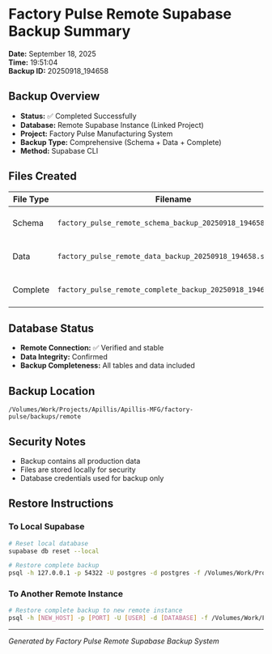 # Factory Pulse Remote Supabase Backup Summary
**Date:** September 18, 2025  
**Time:** 19:51:04  
**Backup ID:** 20250918_194658

## Backup Overview
- **Status:** ✅ Completed Successfully
- **Database:** Remote Supabase Instance (Linked Project)
- **Project:** Factory Pulse Manufacturing System
- **Backup Type:** Comprehensive (Schema + Data + Complete)
- **Method:** Supabase CLI

## Files Created
| File Type | Filename | Size | Description |
| --------- | -------- | ---- | ----------- |
| Schema | `factory_pulse_remote_schema_backup_20250918_194658.sql` | 260K | Database structure only |
| Data | `factory_pulse_remote_data_backup_20250918_194658.sql` |  12K | Data content only |
| Complete | `factory_pulse_remote_complete_backup_20250918_194658.sql` | 260K | Full database backup |

## Database Status
- **Remote Connection:** ✅ Verified and stable
- **Data Integrity:** Confirmed
- **Backup Completeness:** All tables and data included

## Backup Location
```
/Volumes/Work/Projects/Apillis/Apillis-MFG/factory-pulse/backups/remote
```

## Security Notes
- Backup contains all production data
- Files are stored locally for security
- Database credentials used for backup only

## Restore Instructions

### To Local Supabase
```bash
# Reset local database
supabase db reset --local

# Restore complete backup
psql -h 127.0.0.1 -p 54322 -U postgres -d postgres -f /Volumes/Work/Projects/Apillis/Apillis-MFG/factory-pulse/backups/remote/factory_pulse_remote_complete_backup_20250918_194658.sql
```

### To Another Remote Instance
```bash
# Restore complete backup to new remote instance
psql -h [NEW_HOST] -p [PORT] -U [USER] -d [DATABASE] -f /Volumes/Work/Projects/Apillis/Apillis-MFG/factory-pulse/backups/remote/factory_pulse_remote_complete_backup_20250918_194658.sql
```

---
*Generated by Factory Pulse Remote Supabase Backup System*
